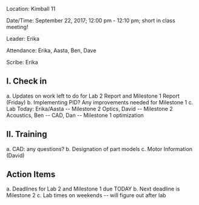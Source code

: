 Location: Kimball 11

Date/Time: September 22, 2017; 12:00 pm - 12:10 pm; short in class meeting!

Leader: Erika

Attendance: Erika, Aasta, Ben, Dave

Scribe: Erika

## I. Check in 
  a. Updates on work left to do for Lab 2 Report and Milestone 1 Report (Friday)
  b. Implementing PID? Any improvements needed for Milestone 1
  c. Lab Today: Erika/Aasta -- Milestone 2 Optics, David -- Milestone 2 Acoustics, Ben -- CAD, Dan -- Milestone 1 optimization

## II. Training
  a. CAD: any questions?
  b. Designation of part models
  c. Motor Information (David)

## Action Items
  a. Deadlines for Lab 2 and Milestone 1 due TODAY
  b.  Next deadline is Milestone 2
  c. Lab times on weekends -- will figure out after lab


